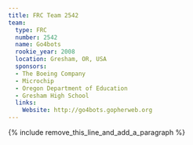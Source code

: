 ```yaml
---
title: FRC Team 2542
team:
  type: FRC
  number: 2542
  name: Go4bots
  rookie_year: 2008
  location: Gresham, OR, USA
  sponsors:
  - The Boeing Company
  - Microchip
  - Oregon Department of Education
  - Gresham High School
  links:
    Website: http://go4bots.gopherweb.org
---
```


{% include remove_this_line_and_add_a_paragraph %}